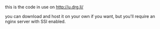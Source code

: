 this is the code in use on http://u.drg.li/

you can download and host it on your own if you want, but you'll require an nginx server with SSI enabled.
